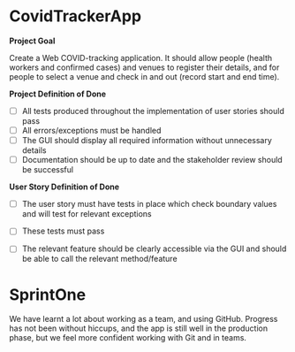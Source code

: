 # CovidTrackerApp

**Project Goal**

Create a Web COVID-tracking application.  It should allow people (health workers and confirmed cases) and venues to register their details, and for people to select a venue and check in and out (record start and end time). 

**Project Definition of Done**
- [ ] All tests produced throughout the implementation of user stories should pass
- [ ] All errors/exceptions must be handled
- [ ] The GUI should display all required information without unnecessary details
- [ ] Documentation should be up to date and the stakeholder review should be successful

**User Story Definition of Done**
 - [ ] The user story must have tests in place which check boundary values and will test for relevant exceptions
 - [ ] These tests must pass
 - [ ] The relevant feature should be clearly accessible via the GUI and should be able to call the relevant method/feature


# SprintOne

We have learnt a lot about working as a team, and using GitHub.  Progress has not been without hiccups, and the app is still well in the production phase, but we feel more confident working with Git and in teams.
